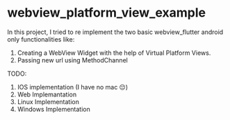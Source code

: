 # webview_platform_view_example

In this project, I tried to re implement the two basic webview_flutter android only
functionalities like:

1. Creating a WebView Widget with the help of Virtual Platform Views.
2. Passing new url using MethodChannel

TODO:
1. IOS implementation (I have no mac 😔)
2. Web Implemantation
3. Linux Implementation
4. Windows Implementation 

